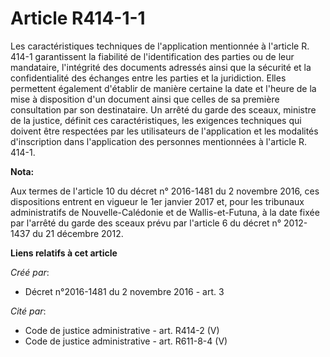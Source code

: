 # Article R414-1-1

Les caractéristiques techniques de l'application mentionnée à l'article R. 414-1 garantissent la fiabilité de
l'identification des parties ou de leur mandataire, l'intégrité des documents adressés ainsi que la sécurité et la
confidentialité des échanges entre les parties et la juridiction. Elles permettent également d'établir de manière certaine la
date et l'heure de la mise à disposition d'un document ainsi que celles de sa première consultation par son destinataire. Un
arrêté du garde des sceaux, ministre de la justice, définit ces caractéristiques, les exigences techniques qui doivent être
respectées par les utilisateurs de l'application et les modalités d'inscription dans l'application des personnes mentionnées
à l'article R. 414-1.

**Nota:**

Aux termes de l'article 10 du décret n° 2016-1481 du 2 novembre 2016, ces dispositions entrent en vigueur le 1er janvier 2017
et, pour les tribunaux administratifs de Nouvelle-Calédonie et de Wallis-et-Futuna, à la date fixée par l'arrêté du garde des
sceaux prévu par l'article 6 du décret n° 2012-1437 du 21 décembre 2012.

**Liens relatifs à cet article**

_Créé par_:

  - Décret n°2016-1481 du 2 novembre 2016 - art. 3

_Cité par_:

  - Code de justice administrative - art. R414-2 (V)
  - Code de justice administrative - art. R611-8-4 (V)
